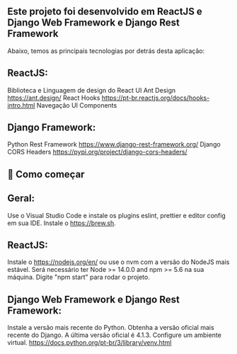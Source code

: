 ## Este projeto foi desenvolvido em ReactJS e Django Web Framework e Django Rest Framework

Abaixo, temos as principais tecnologias por detrás desta aplicação:

## ReactJS:

Biblioteca e Linguagem de design do React UI Ant Design
https://ant.design/
React Hooks
https://pt-br.reactjs.org/docs/hooks-intro.html
Navegação
UI Components

## Django Framework:

Python
Rest Framework
https://www.django-rest-framework.org/
Django CORS Headers
https://pypi.org/project/django-cors-headers/


## 🚀 Como começar

## Geral:
Use o Visual Studio Code e instale os plugins eslint, prettier e editor config em sua IDE.
Instale o https://brew.sh.

## ReactJS:
Instale o https://nodejs.org/en/ ou use o nvm com a versão do NodeJS mais estável. Será necessário ter Node >= 14.0.0 and npm >= 5.6 na sua máquina.
Digite "npm start" para rodar o projeto.

## Django Web Framework e Django Rest Framework:
Instale a versão mais recente do Python.
Obtenha a versão oficial mais recente do Django. A última versão oficial é 4.1.3.
Configure um ambiente virtual.
https://docs.python.org/pt-br/3/library/venv.html

